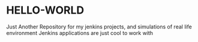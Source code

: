 # HELLO-WORLD
Just Another Repository for my jenkins projects, and simulations of real life environment
Jenkins applications are just cool to work with
